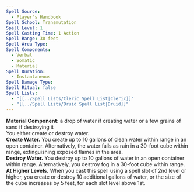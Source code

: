 ```yaml
---
Spell Source:
  - Player's Handbook
Spell School: Transmutation
Spell Level: 1
Spell Casting Time: 1 Action
Spell Range: 30 feet
Spell Area Type: 
Spell Components:
  - Verbal
  - Somatic
  - Material
Spell Duration:
  - Instantaneous
Spell Damage Type: 
Spell Ritual: false
Spell Lists:
  - "[[../Spell Lists/Cleric Spell List|Cleric]]"
  - "[[../Spell Lists/Druid Spell List|Druid]]"
---
```


**Material Component:** a drop of water if creating water or a few grains of sand if destroying it  
You either create or destroy water.  
**Create Water.** You create up to 10 gallons of clean water within range in an open container. Alternatively, the water falls as rain in a 30-foot cube within range, extinguishing exposed flames in the area.  
**Destroy Water.** You destroy up to 10 gallons of water in an open container within range. Alternatively, you destroy fog in a 30-foot cube within range.  
**At Higher Levels.** When you cast this spell using a spell slot of 2nd level or higher, you create or destroy 10 additional gallons of water, or the size of the cube increases by 5 feet, for each slot level above 1st.
